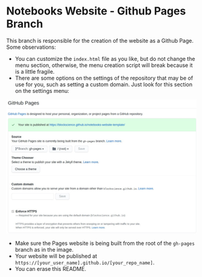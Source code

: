 # Notebooks Website - Github Pages Branch

This branch is responsible for the creation of the website as a Github Page. Some observations:

- You can customize the `index.html` file as you like, but do not change the menu section, otherwise, the menu creation script will break because it is a little fragile.
- There are some options on the settings of the repository that may be of use for you, such as setting a custom domain. Just look for this section on the settings menu:

![Github Pages Image](images/pages.jpg)

- Make sure the Pages website is being built from the root of the `gh-pages` branch as in the image.
- Your website will be published at `https://[your_user_name].github.io/[your_repo_name]`.
- You can erase this README.
